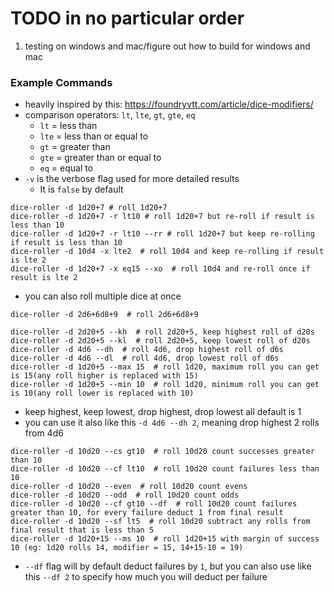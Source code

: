 # TODO in no particular order
1. testing on windows and mac/figure out how to build for windows and mac

### Example Commands
* heavily inspired by this: https://foundryvtt.com/article/dice-modifiers/
* comparison operators: `lt`, `lte`, `gt`, `gte`, `eq`
  * `lt` = less than
  * `lte` = less than or equal to
  * `gt` = greater than
  * `gte` = greater than or equal to
  * `eq` = equal to
* `-v` is the verbose flag used for more detailed results
  * It is `false` by default
```shell
dice-roller -d 1d20+7 # roll 1d20+7
dice-roller -d 1d20+7 -r lt10 # roll 1d20+7 but re-roll if result is less than 10
dice-roller -d 1d20+7 -r lt10 --rr # roll 1d20+7 but keep re-rolling if result is less than 10
dice-roller -d 10d4 -x lte2  # roll 10d4 and keep re-rolling if result is lte 2
dice-roller -d 1d20+7 -x eq15 --xo  # roll 10d4 and re-roll once if result is lte 2
```
* you can also roll multiple dice at once
```shell
dice-roller -d 2d6+6d8+9  # roll 2d6+6d8+9
```

```shell
dice-roller -d 2d20+5 --kh  # roll 2d20+5, keep highest roll of d20s
dice-roller -d 2d20+5 --kl  # roll 2d20+5, keep lowest roll of d20s
dice-roller -d 4d6 --dh  # roll 4d6, drop highest roll of d6s
dice-roller -d 4d6 --dl  # roll 4d6, drop lowest roll of d6s
dice-roller -d 1d20+5 --max 15  # roll 1d20, maximum roll you can get is 15(any roll higher is replaced with 15)
dice-roller -d 1d20+5 --min 10  # roll 1d20, minimum roll you can get is 10(any roll lower is replaced with 10)
```
* keep highest, keep lowest, drop highest, drop lowest all default is 1
* you can use it also like this `-d 4d6 --dh 2`, meaning drop highest 2 rolls from 4d6

```shell
dice-roller -d 10d20 --cs gt10  # roll 10d20 count successes greater than 10
dice-roller -d 10d20 --cf lt10  # roll 10d20 count failures less than 10
dice-roller -d 10d20 --even  # roll 10d20 count evens
dice-roller -d 10d20 --odd  # roll 10d20 count odds
dice-roller -d 10d20 --cf gt10 --df  # roll 10d20 count failures greater than 10, for every failure deduct 1 from final result
dice-roller -d 10d20 --sf lt5  # roll 10d20 subtract any rolls from final result that is less than 5
dice-roller -d 1d20+15 --ms 10  # roll 1d20+15 with margin of success 10 (eg: 1d20 rolls 14, modifier = 15, 14+15-10 = 19)
```
* `--df` flag will by default deduct failures by `1`, but you can also use like this `--df 2` to specify how much you will deduct per failure

